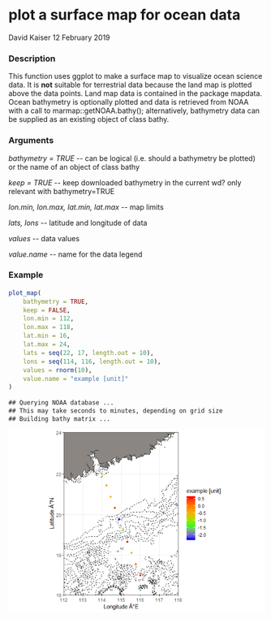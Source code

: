 plot a surface map for ocean data
================
David Kaiser
12 February 2019

### Description

This function uses ggplot to make a surface map to visualize ocean science data. It is **not** suitable for terrestrial data because the land map is plotted above the data points. Land map data is contained in the package mapdata. Ocean bathymetry is optionally plotted and data is retrieved from NOAA with a call to marmap::getNOAA.bathy(); alternatively, bathymetry data can be supplied as an existing object of class bathy.

### Arguments

*bathymetry = TRUE* -- can be logical (i.e. should a bathymetry be plotted) or the name of an object of class bathy

*keep = TRUE* -- keep downloaded bathymetry in the current wd? only relevant with bathymetry=TRUE

*lon.min, lon.max, lat.min, lat.max* -- map limits

*lats, lons* -- latitude and longitude of data

*values* -- data values

*value.name* -- name for the data legend

### Example

``` r
plot_map(
    bathymetry = TRUE,
    keep = FALSE,
    lon.min = 112,
    lon.max = 118,
    lat.min = 16,
    lat.max = 24,
    lats = seq(22, 17, length.out = 10),
    lons = seq(114, 116, length.out = 10),
    values = rnorm(10),
    value.name = "example [unit]"
)
```

    ## Querying NOAA database ...
    ## This may take seconds to minutes, depending on grid size
    ## Building bathy matrix ...

![](README_files/figure-markdown_github/example-1.png)
